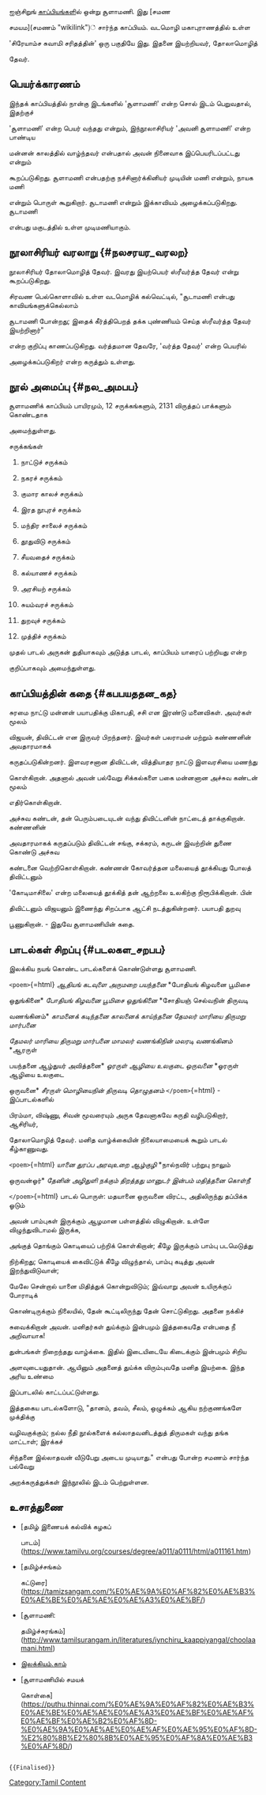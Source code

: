 ஐஞ்சிறுங் [காப்பியங்கள](காப்பியங்கள் "wikilink")ில் ஒன்று சூளாமணி. இது [சமண
சமயம](சமணம் "wikilink")் சார்ந்த காப்பியம். வடமொழி மகாபுராணத்தில் உள்ள
\'சிரேயாம்ச சுவாமி சரிதத்தின்' ஒரு பகுதியே இது. இதனை இயற்றியவர், தோலாமொழித்
தேவர்.

## பெயர்க்காரணம்

இந்தக் காப்பியத்தில் நான்கு இடங்களில் \'சூளாமணி\' என்ற சொல் இடம் பெறுவதால், இதற்குச்
\'சூளாமணி' என்ற பெயர் வந்தது என்றும், இந்நூலாசிரியர் \'அவனி சூளாமணி' என்ற பாண்டிய
மன்னன் காலத்தில் வாழ்ந்தவர் என்பதால் அவன் நினைவாக இப்பெயரிடப்பட்டது என்றும்
கூறப்படுகிறது. சூளாமணி என்பதற்கு நச்சினார்க்கினியர் முடியின் மணி என்றும், நாயக மணி
என்றும் பொருள் கூறுகிறார். சூடாமணி என்றும் இக்காவியம் அழைக்கப்படுகிறது. சூடாமணி
என்பது மகுடத்தில் உள்ள முடிமணியாகும்.

## நூலாசிரியர் வரலாறு {#நலசரயர_வரலற}

நூலாசிரியர் தோலாமொழித் தேவர். இவரது இயற்பெயர் ஸ்ரீவர்த்த தேவர் என்று கூறப்படுகிறது.
சிரவண பெல்கொளாவில் உள்ள வடமொழிக் கல்வெட்டில், \"சூடாமணி என்பது காவியங்களுக்கெல்லாம்
சூடாமணி போன்றது; இதைக் கீர்த்திபெறத் தக்க புண்ணியம் செய்த ஸ்ரீவர்த்த தேவர் இயற்றினார்\"
என்ற குறிப்பு காணப்படுகிறது. வர்த்தமான தேவரே, \'வர்த்த தேவர்\' என்ற பெயரில்
அழைக்கப்படுகிறர் என்ற கருத்தும் உள்ளது.

## நூல் அமைப்பு {#நல_அமபப}

சூளாமணிக் காப்பியம் பாயிரமும், 12 சருக்கங்களும், 2131 விருத்தப் பாக்களும் கொண்டதாக
அமைந்துள்ளது.

சருக்கங்கள்

1.  நாட்டுச் சருக்கம்
2.  நகரச் சருக்கம்
3.  குமார காலச் சருக்கம்
4.  இரத நூபுரச் சருக்கம்
5.  மந்திர சாலைச் சருக்கம்
6.  தூதுவிடு சருக்கம்
7.  சீயவதைச் சருக்கம்
8.  கல்யாணச் சருக்கம்
9.  அரசியற் சருக்கம்
10. சுயம்வரச் சருக்கம்
11. துறவுச் சருக்கம்
12. முத்திச் சருக்கம்

முதல் பாடல் அருகன் துதியாகவும் அடுத்த பாடல், காப்பியம் யாரைப் பற்றியது என்ற
குறிப்பாகவும் அமைந்துள்ளது.

## காப்பியத்தின் கதை {#கபபயததன_கத}

சுரமை நாட்டு மன்னன் பயாபதிக்கு மிகாபதி, சசி என இரண்டு மனைவிகள். அவர்கள் மூலம்
விஜயன், திவிட்டன் என இருவர் பிறந்தனர். இவர்கள் பலராமன் மற்றும் கண்ணனின் அவதாரமாகக்
கருதப்படுகின்றனர். இளவரசனான திவிட்டன், வித்தியாதர நாட்டு இளவரசியை மணந்து
கொள்கிறான். அதனால் அவன் பல்வேறு சிக்கல்களை பகை மன்னனான அச்சுவ கண்டன் மூலம்
எதிர்கொள்கிறான்.

அச்சுவ கண்டன், தன் பெரும்படையுடன் வந்து திவிட்டனின் நாட்டைத் தாக்குகிறான். கண்ணனின்
அவதாரமாகக் கருதப்படும் திவிட்டன் சங்கு, சக்கரம், கருடன் இவற்றின் துணை கொண்டு அச்சுவ
கண்டனை வெற்றிகொள்கிறான். கண்ணன் கோவர்த்தன மலையைத் தூக்கியது போலத் திவிட்டனும்
'கோடிமாசிலை' என்ற மலையைத் தூக்கித் தன் ஆற்றலை உலகிற்கு நிரூபிக்கிறான். பின்
திவிட்டனும் விஜயனும் இணைந்து சிறப்பாக ஆட்சி நடத்துகின்றனர். பயாபதி துறவு
பூணுகிறான். - இதுவே சூளாமணியின் கதை.

## பாடல்கள் சிறப்பு {#படலகள_சறபப}

இலக்கிய நயங் கொண்ட பாடல்களைக் கொண்டுள்ளது சூளாமணி.

`<poem>`{=html} *ஆதியங் கடவுளை அருமறை பயந்தனை* *போதியங் கிழவனை பூமிசை
ஒதுங்கினை* *போதியங் கிழவனை பூமிசை ஒதுங்கினை* *சோதியஞ் செல்வநின் திருவடி
வணங்கினம்* *காமனைக் கடிந்தனை காலனைக் காய்ந்தனை* *தேமலர் மாரியை திருமறு மார்பனை*
*தேமலர் மாரியை திருமறு மார்பனை* *மாமலர் வணங்கிநின் மலரடி வணங்கினம்* *ஆரருள்
பயந்தனை ஆழ்துயர் அவித்தனை* *ஓரருள் ஆழியை உலகுடை ஒருவனை* *ஓரருள் ஆழியை உலகுடை
ஒருவனை* *சீரருள் மொழியைநின் திருவடி தொழுதனம்* `</poem>`{=html} - இப்பாடல்களில்
பிரம்மா, விஷ்ணு, சிவன் மூவரையும் அருக தேவனாகவே கருதி வழிபடுகிறார், ஆசிரியர்,
தோலாமொழித் தேவர். மனித வாழ்க்கையின் நிலையாமையைக் கூறும் பாடல் கீழ்காணுவது.
`<poem>`{=html} *யானை துரப்ப அரவுஉறை ஆழ்குழி* *நால்நவிர் பற்றுபு நாலும்
ஒருவன்ஓர்* *தேனின் அழிதுளி நக்கும் திறத்தது* *மானுடர் இன்பம் மதித்தனை கொள்நீ*
`</poem>`{=html} பாடல் பொருள்: மதயானை ஒருவனை விரட்ட, அதிலிருந்து தப்பிக்க ஓடும்
அவன் பாம்புகள் இருக்கும் ஆழமான பள்ளத்தில் விழுகிறான். உள்ளே விழுந்துவிடாமல் இருக்க,
அங்குத் தொங்கும் கொடியைப் பற்றிக் கொள்கிறான்; கீழே இருக்கும் பாம்பு படமெடுத்து
நிற்கிறது; கொடியைக் கைவிட்டுக் கீழே விழுந்தால், பாம்பு கடித்து அவன் இறந்துவிடுவான்;
மேலே சென்றால் யானை மிதித்துக் கொன்றுவிடும்; இவ்வாறு அவன் உயிருக்குப் போராடிக்
கொண்டிருக்கும் நிலையில், தேன் கூட்டிலிருந்து தேன் சொட்டுகிறது. அதனை நக்கிச்
சுவைக்கிறான் அவன். மனிதர்கள் துய்க்கும் இன்பமும் இத்தகையதே என்பதை நீ அறிவாயாக!

துன்பங்கள் நிறைந்தது வாழ்க்கை. இதில் இடையிடையே கிடைக்கும் இன்பமும் சிறிய
அளவுடையதுதான். ஆயினும் அதனைத் துய்க்க விரும்புவதே மனித இயற்கை. இந்த அரிய உண்மை
இப்பாடலில் காட்டப்பட்டுள்ளது.

இத்தகைய பாடல்களோடு, \"தானம், தவம், சீலம், ஒழுக்கம் ஆகிய நற்குணங்களே முக்திக்கு
வழிவகுக்கும்; நல்ல நீதி நூல்களைக் கல்லாதவனிடத்துத் திருமகள் வந்து தங்க மாட்டாள்; இரக்கச்
சிந்தனை இல்லாதவன் வீடுபேறு அடைய முடியாது.\" என்பது போன்ற சமணம் சார்ந்த பல்வேறு
அறக்கருத்துக்கள் இந்நூலில் இடம் பெற்றுள்ளன.

## உசாத்துணை

-   [தமிழ் இணையக் கல்விக் கழகப்
    பாடம்](https://www.tamilvu.org/courses/degree/a011/a0111/html/a011161.htm)
-   [தமிழ்ச்சங்கம்
    கட்டுரை](https://tamizsangam.com/%E0%AE%9A%E0%AF%82%E0%AE%B3%E0%AE%BE%E0%AE%AE%E0%AE%A3%E0%AE%BF/)
-   [சூளாமணி:
    தமிழ்ச்சுரங்கம்](http://www.tamilsurangam.in/literatures/iynchiru_kaappiyangal/choolaamani.html)
-   [இலக்கியம்.காம்](https://ilakkiyam.com/iyal/66-tamil/iyal/injsirukaappiyangal/3970-soolamani)
-   [சூளாமணியில் சமயக்
    ​​கொள்​கை](https://puthu.thinnai.com/%E0%AE%9A%E0%AF%82%E0%AE%B3%E0%AE%BE%E0%AE%AE%E0%AE%A3%E0%AE%BF%E0%AE%AF%E0%AE%BF%E0%AE%B2%E0%AF%8D-%E0%AE%9A%E0%AE%AE%E0%AE%AF%E0%AE%95%E0%AF%8D-%E2%80%8B%E2%80%8B%E0%AE%95%E0%AF%8A%E0%AE%B3%E0%AF%8D/)

```{=mediawiki}
{{Finalised}}
```
[Category:Tamil Content](Category:Tamil_Content "wikilink")
